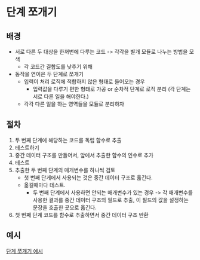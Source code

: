 # 단계 쪼개기

## 배경

- 서로 다른 두 대상을 한꺼번에 다루는 코드 -> 각각을 별개 모듈로 나누는 방법을 모색
  - 각 코드간 결합도를 낮추기 위해
- 동작을 연이은 두 단계로 쪼개기
  - 입력이 처리 로직에 적합하지 않은 형태로 들어오는 경우
    - 입력값을 다루기 편한 형태로 가공 or 순차적 단계로 로직 분리 (각 단계는 서로 다른 일을 해야한다.)
  - 각각 다른 일을 하는 영역들을 모듈로 분리하자

## 절차

1. 두 번째 단계에 해당하는 코드를 독립 함수로 추출
2. 테스트하기
3. 중간 데이터 구조를 만들어서, 앞에서 추출한 함수의 인수로 추가
4. 테스트
5. 추출한 두 번째 단계의 매개변수를 하나씩 검토
   - 첫 번째 단게에서 사용되는 것은 중간 데이터 구조로 옮긴다.
   - 옮길때마다 테스트.
     - 두 번째 단계에서 사용하면 안되는 매개변수가 있는 경우 -> 각 매개변수를 사용한 결과를 중간 데이터 구조의 필드로 추출, 이 필드의 값을 설정하는 문장을 호출한 곳으로 옮긴다.
6. 첫 번째 단계 코드를 함수로 추출하면서 중간 데이터 구조 반환

## 예시

[단계 쪼개기 예시](../6-11/example.js)<br>

